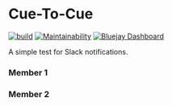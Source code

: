 # Cue-To-Cue

[![build](https://github.com/sme777/cue-to-cue/actions/workflows/ruby.yml/badge.svg)](https://github.com/sme777/cue-to-cue/actions/workflows/ruby.yml) [![Maintainability](https://api.codeclimate.com/v1/badges/e1db61df3988454e3bfa/maintainability)](https://codeclimate.com/github/sme777/cue-to-cue/maintainability)
[![Bluejay Dashboard](https://img.shields.io/badge/Bluejay-Dashboard_1-blue.svg)](http://dashboard.bluejay.governify.io/dashboard/script/dashboardLoader.js?dashboardURL=https://reporter.bluejay.governify.io/api/v4/dashboards/tpa-CS169L-22-GH-sme777_cue-to-cue/main)

A simple test for Slack notifications.  

### Member 1

### Member 2